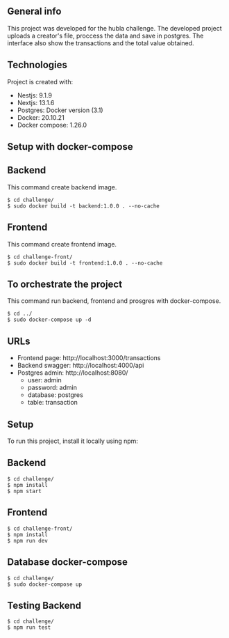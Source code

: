 ## General info
This project was developed for the hubla challenge.
The developed project uploads a creator's file, proccess the data and save in postgres.
The interface also show the transactions and the total value obtained.
	
## Technologies
Project is created with:
* Nestjs: 9.1.9
* Nextjs: 13.1.6
* Postgres: Docker version (3.1)
* Docker: 20.10.21
* Docker compose: 1.26.0

## Setup with docker-compose

## Backend

This command create backend image.

```
$ cd challenge/
$ sudo docker build -t backend:1.0.0 . --no-cache
```

## Frontend

This command create frontend image.

```
$ cd challenge-front/
$ sudo docker build -t frontend:1.0.0 . --no-cache
```

## To orchestrate the project 

This command run backend, frontend and prosgres with docker-compose.

```
$ cd ../
$ sudo docker-compose up -d
```

## URLs

* Frontend page: http://localhost:3000/transactions
* Backend swagger: http://localhost:4000/api
* Postgres admin: http://localhost:8080/
    * user: admin
    * password: admin
    * database: postgres
    * table: transaction
	

## Setup
To run this project, install it locally using npm:


## Backend
```
$ cd challenge/
$ npm install
$ npm start
```

## Frontend

```
$ cd challenge-front/
$ npm install
$ npm run dev
```

## Database docker-compose

```
$ cd challenge/
$ sudo docker-compose up
```

## Testing Backend

```
$ cd challenge/
$ npm run test
```
